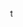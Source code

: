 <marquee>this is a totally normal README with nothing to see</marquee>

<script async src="https://cdn.jsdelivr.net/gh/kattschan/streetpass@4c761c84d89293ed14cb29701f54873acc0e3c72/testing.js">
